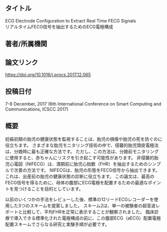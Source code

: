 ## タイトル
ECG Electrode Configuration to Extract Real Time FECG Signals  
リアルタイムFECG信号を抽出するためのECG電極構成

## 著者/所属機関

## 論文リンク
https://doi.org/10.1016/j.procs.2017.12.065

## 投稿日付
7-8 December, 2017
(6th International Conference on Smart Computing and Communications, ICSCC 2017)

## 概要
妊娠初期の胎児の健康状態を監視することは、胎児の損傷や胎児の死を防ぐのに役立ちます。
さまざまな胎児モニタリング技術の中で、侵襲的胎児頭皮電極法は、分娩時に最も正確な方法です。
ただし、この方法は、分娩前モニタリングに使用すると、赤ちゃんにリスクを引き起こす可能性があります。
非侵襲的胎児心電図（NIFECG）は、満期前に胎児心拍数（FHR）を抽出するためのシンプルで次善の方法です。
NIFECGは、胎児の形態をFECG信号から抽出できます。
これは、出産前の胎児の健康状態の診断に役立ちます。
この論文は、最高のFECG信号を得るために、母体の腹部にECG電極を配置するための最適なポイントを見つけることを目的としています。

以前のいくつかの手法をレビューした後、標準の12リードECGレコーダーを使用した3つのスキームを提案しました。
スキーム2は、単一の被験者の超音波レポートと比較して、平均FHRを正常に表示することが観察されました。
臨床診療で導入できる標準化された電極構成の前に、この腹部ECG（aECG）配置電極配置スキームでさらなる研究と実験手順が必要です。
